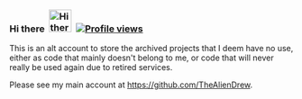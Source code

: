 ### Hi there&nbsp;&nbsp;[<img src="https://user-images.githubusercontent.com/1303154/88677602-1635ba80-d120-11ea-84d8-d263ba5fc3c0.gif" width="40" alt="Hi there">](#)&nbsp;&nbsp;[![Profile views](https://komarev.com/ghpvc/?username=altaliendrew&color=brightgreen)](#)

This is an alt account to store the archived projects that I deem have no use, either as code that mainly doesn't belong to me, or code that will never really be used again due to retired services.

Please see my main account at https://github.com/TheAlienDrew.
